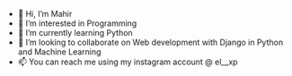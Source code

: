 - 👋 Hi, I’m Mahir
- 👀 I’m interested in Programming
- 🌱 I’m currently learning Python
- 💞️ I’m looking to collaborate on Web development with Django in Python and Machine Learning
- 📫 You can reach me using  my instagram account @ el__xp
<!---
xpmb/xpmb is a ✨ special ✨ repository because its `README.md` (this file) appears on your GitHub profile.
You can click the Preview link to take a look at your changes.
--->
